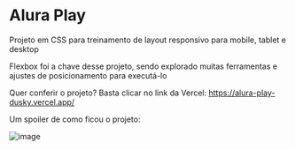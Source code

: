 # Alura Play

Projeto em CSS para treinamento de layout responsivo para mobile, tablet e desktop

Flexbox foi a chave desse projeto, sendo explorado muitas ferramentas e ajustes de posicionamento para executá-lo

Quer conferir o projeto? Basta clicar no link da Vercel: https://alura-play-dusky.vercel.app/

Um spoiler de como ficou o projeto:

![image](https://user-images.githubusercontent.com/123435999/221440963-09dac4bd-5e4e-41ac-991a-12901a74d24c.png)
